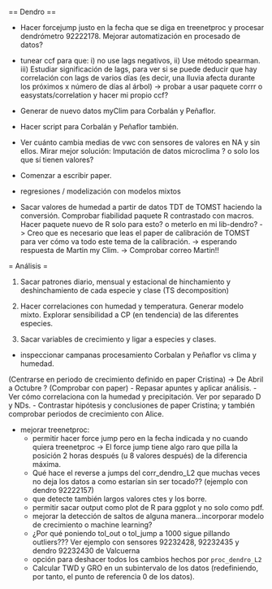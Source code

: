 == Dendro ==

- Hacer forcejump justo en la fecha que se diga en treenetproc y procesar dendrómetro 92222178. Mejorar automatización en procesado de datos?

- tunear ccf para que: i) no use lags negativos, ii) Use método spearman. iii) Estudiar significación de lags, para ver si se puede deducir que hay correlación con lags de varios días (es decir, una lluvia afecta durante los próximos x número de días al árbol) -> probar a usar paquete corrr o easystats/correlation y hacer mi propio ccf?

- Generar de nuevo datos myClim para Corbalán y Peñaflor.

- Hacer script para Corbalán y Peñaflor también.

- Ver cuánto cambia medias de vwc con sensores de valores en NA y sin ellos. Mirar mejor solución: Imputación de datos microclima ? o solo los que sí tienen valores?

- Comenzar a escribir paper.

- regresiones / modelización con modelos mixtos

- Sacar valores de humedad a partir de datos TDT de TOMST haciendo la conversión. Comprobar fiabilidad paquete R contrastado con macros. Hacer paquete nuevo de R solo para esto? o meterlo en mi lib-dendro? -> Creo que es necesario que leas el paper de calibración de TOMST para ver cómo va todo este tema de la calibración. -> esperando respuesta de Martin my Clim. -> Comprobar correo Martin!!

= Análisis =

1) Sacar patrones diario, mensual y estacional de hinchamiento y deshinchamiento de cada especie y clase (TS decomposition)

2) Hacer correlaciones con humedad y temperatura. Generar modelo mixto. Explorar sensibilidad a CP (en tendencia) de las diferentes especies.

4) Sacar variables de crecimiento y ligar a especies y clases.

- inspeccionar campanas procesamiento Corbalan y Peñaflor vs clima y humedad.

(Centrarse en periodo de crecimiento definido en paper Cristina) -> De Abril a Octubre ? (Comprobar con paper)
	- Repasar apuntes y aplicar análisis.
	- Ver cómo correlaciona con la humedad y precipitación. Ver por separado D y NDs.
	- Contrastar hipótesis y conclusiones de paper Cristina; y también comprobar periodos de crecimiento con Alice.
	
- mejorar treenetproc:
	* permitir hacer force jump pero en la fecha indicada y no cuando quiera treenetproc -> El force jump tiene algo raro que pilla la posición 2 horas después (u 8 valores después) de la diferencia máxima.
	* Qué hace el reverse a jumps del corr_dendro_L2 que muchas veces no deja los datos a como estarían sin ser tocado?? (ejemplo con dendro 92222157)
	* que detecte también largos valores ctes y los borre.
	* permitir sacar output como plot de R para ggplot y no solo como pdf.
	* mejorar la detección de saltos de alguna manera...incorporar modelo de crecimiento o machine learning?
	* ¿Por qué poniendo tol_out o tol_jump a 1000 sigue pillando outliers??? Ver ejemplo con sensores 92232428, 92232435 y dendro 92232430 de Valcuerna
	* opción para deshacer todos los cambios hechos por `proc_dendro_L2`
	* Calcular TWD y GRO en un subintervalo de los datos (redefiniendo, por tanto, el punto de referencia 0 de los datos).
		
	
